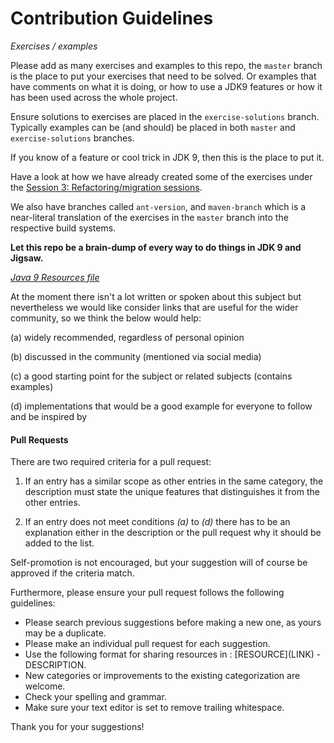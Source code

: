 # Contribution Guidelines

_Exercises  / examples_

Please add as many exercises and examples to this repo, the `master` branch is the place to put your exercises that need to be solved. Or examples that have comments on what it is doing, or how to use a JDK9 features or how it has been used across the whole project.

Ensure solutions to exercises are placed in the `exercise-solutions` branch. Typically examples can be (and should) be placed in both `master` and `exercise-solutions` branches.

If you know of a feature or cool trick in JDK 9, then this is the place to put it.

Have a look at how we have already created some of the exercises under the [Session 3: Refactoring/migration sessions](https://github.com/AdoptOpenJDK/jdk9-jigsaw/tree/master/session-3-refactoring-migration).

We also have branches called `ant-version`, and `maven-branch` which is a near-literal translation of the exercises in the `master` branch into the respective build systems. 

**Let this repo be a brain-dump of every way to do things in JDK 9 and Jigsaw.**

_[Java 9 Resources file](https://github.com/AdoptOpenJDK/jdk9-jigsaw/blob/master/Java-9-Resources.md)_

At the moment there isn't a lot written or spoken about this subject but nevertheless we would like consider links that are useful for the wider community, so we think the below would help:

(a) widely recommended, regardless of personal opinion

(b) discussed in the community (mentioned via social media)

(c) a good starting point for the subject or related subjects (contains examples)

(d) implementations that would be a good example for everyone to follow and be inspired by


#### Pull Requests 

There are two required criteria for a pull request:

1. If an entry has a similar scope as other entries in the same category, the description must state the unique features that distinguishes it from the other entries.

2. If an entry does not meet conditions *(a)* to *(d)* there has to be an explanation either in the description or the pull request why it should be added to the list.

Self-promotion is not encouraged, but your suggestion will of course be approved if the criteria match.

Furthermore, please ensure your pull request follows the following guidelines:

* Please search previous suggestions before making a new one, as yours may be a duplicate.
* Please make an individual pull request for each suggestion.
* Use the following format for sharing resources in : \[RESOURCE\]\(LINK\) - DESCRIPTION.
* New categories or improvements to the existing categorization are welcome.
* Check your spelling and grammar.
* Make sure your text editor is set to remove trailing whitespace.

Thank you for your suggestions!
